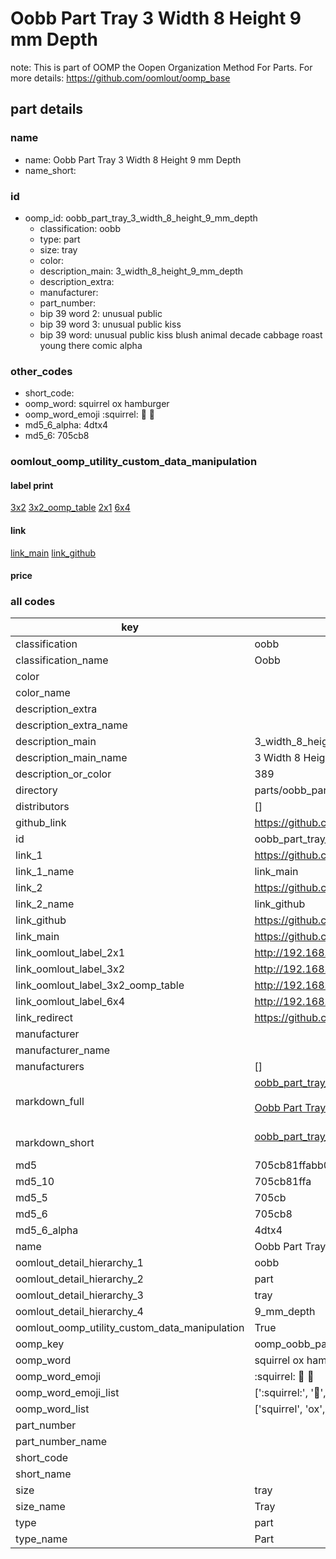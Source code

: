 # Oobb Part Tray 3 Width 8 Height 9 mm Depth  

note: This is part of OOMP the Oopen Organization Method For Parts. For more details: https://github.com/oomlout/oomp_base

##  part details
  







### name
* name: Oobb Part Tray 3 Width 8 Height 9 mm Depth
* name_short: 
### id
* oomp_id: oobb_part_tray_3_width_8_height_9_mm_depth
  * classification: oobb
  * type: part
  * size: tray
  * color: 
  * description_main: 3_width_8_height_9_mm_depth
  * description_extra: 
  * manufacturer: 
  * part_number: 
  * bip 39 word 2: unusual public
  * bip 39 word 3: unusual public kiss
  * bip 39 word: unusual public kiss blush animal decade cabbage roast young there comic alpha

### other_codes
* short_code: 
* oomp_word: squirrel ox hamburger
* oomp_word_emoji :squirrel: :ox: :hamburger:
* md5_6_alpha: 4dtx4
* md5_6: 705cb8






### oomlout_oomp_utility_custom_data_manipulation
#### label print
[3x2](http://192.168.1.245:1112/?label=oomp%204dtx4)
[3x2_oomp_table](http://192.168.1.108:1112/?label=oomp%204dtx4)
[2x1](http://192.168.1.242:1112/?label=oomp%204dtx4)
[6x4](http://192.168.1.55:1112/?label=oomp%204dtx4)    

#### link

[link_main](https://github.com/oomlout/oomlout_oomp_version_1_messy/tree/main/parts/oobb_part_tray_3_width_8_height_9_mm_depth) [link_github](https://github.com/oomlout/oomlout_oomp_version_1_messy/tree/main/parts/oobb_part_tray_3_width_8_height_9_mm_depth)                             

#### price







### all codes 
| key | value |  
| --- | --- |  
| classification | oobb |  
| classification_name | Oobb |  
| color |  |  
| color_name |  |  
| description_extra |  |  
| description_extra_name |  |  
| description_main | 3_width_8_height_9_mm_depth |  
| description_main_name | 3 Width 8 Height 9 mm Depth |  
| description_or_color | 389 |  
| directory | parts/oobb_part_tray_3_width_8_height_9_mm_depth |  
| distributors | [] |  
| github_link | https://github.com/oomlout/oomlout_oomp_part_src/tree/main/parts/oobb_part_tray_3_width_8_height_9_mm_depth |  
| id | oobb_part_tray_3_width_8_height_9_mm_depth |  
| link_1 | https://github.com/oomlout/oomlout_oomp_version_1_messy/tree/main/parts/oobb_part_tray_3_width_8_height_9_mm_depth |  
| link_1_name | link_main |  
| link_2 | https://github.com/oomlout/oomlout_oomp_version_1_messy/tree/main/parts/oobb_part_tray_3_width_8_height_9_mm_depth |  
| link_2_name | link_github |  
| link_github | https://github.com/oomlout/oomlout_oomp_version_1_messy/tree/main/parts/oobb_part_tray_3_width_8_height_9_mm_depth |  
| link_main | https://github.com/oomlout/oomlout_oomp_version_1_messy/tree/main/parts/oobb_part_tray_3_width_8_height_9_mm_depth |  
| link_oomlout_label_2x1 | http://192.168.1.242:1112/?label=oomp%204dtx4 |  
| link_oomlout_label_3x2 | http://192.168.1.245:1112/?label=oomp%204dtx4 |  
| link_oomlout_label_3x2_oomp_table | http://192.168.1.108:1112/?label=oomp%204dtx4 |  
| link_oomlout_label_6x4 | http://192.168.1.55:1112/?label=oomp%204dtx4 |  
| link_redirect | https://github.com/oomlout/oomlout_oomp_version_1_messy/tree/main/parts/oobb_part_tray_3_width_8_height_9_mm_depth |  
| manufacturer |  |  
| manufacturer_name |  |  
| manufacturers | [] |  
| markdown_full | [oobb_part_tray_3_width_8_height_9_mm_depth](none)<br>[](none)<br>[Oobb Part Tray 3 Width 8 Height 9 Mm Depth](none)<br><br> |  
| markdown_short | [oobb_part_tray_3_width_8_height_9_mm_depth](none)<br><br> |  
| md5 | 705cb81ffabb03f4e2048188f5ab4772 |  
| md5_10 | 705cb81ffa |  
| md5_5 | 705cb |  
| md5_6 | 705cb8 |  
| md5_6_alpha | 4dtx4 |  
| name | Oobb Part Tray 3 Width 8 Height 9 mm Depth |  
| oomlout_detail_hierarchy_1 | oobb |  
| oomlout_detail_hierarchy_2 | part |  
| oomlout_detail_hierarchy_3 | tray |  
| oomlout_detail_hierarchy_4 | 9_mm_depth |  
| oomlout_oomp_utility_custom_data_manipulation | True |  
| oomp_key | oomp_oobb_part_tray_3_width_8_height_9_mm_depth |  
| oomp_word | squirrel ox hamburger |  
| oomp_word_emoji | :squirrel: :ox: :hamburger: |  
| oomp_word_emoji_list | [':squirrel:', ':ox:', ':hamburger:'] |  
| oomp_word_list | ['squirrel', 'ox', 'hamburger'] |  
| part_number |  |  
| part_number_name |  |  
| short_code |  |  
| short_name |  |  
| size | tray |  
| size_name | Tray |  
| type | part |  
| type_name | Part |  
